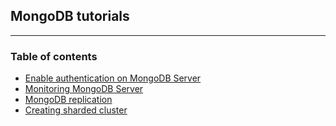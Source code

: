 ## MongoDB tutorials
-----
### Table of contents
* [Enable authentication on MongoDB Server](https://github.com/sonusathyadas/mongodb/blob/master/enable_auth_mongodb.md)
* [Monitoring MongoDB Server](https://github.com/sonusathyadas/mongodb/blob/master/monitoring_mongodb.md)
* [MongoDB replication](https://github.com/sonusathyadas/mongodb/blob/master/replication.md)
* [Creating sharded cluster](https://github.com/sonusathyadas/mongodb/blob/master/sharding.md)